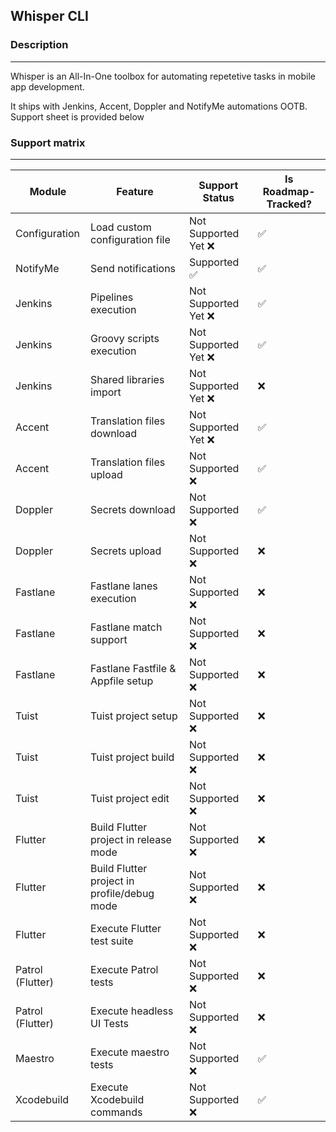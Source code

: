 ## Whisper CLI

### Description
---

Whisper is an All-In-One toolbox for automating repetetive tasks in mobile app development.

It ships with Jenkins, Accent, Doppler and NotifyMe automations OOTB.
Support sheet is provided below

### Support matrix
---

| Module | Feature | Support Status | Is Roadmap-Tracked? |
|---|---|---|---|
| Configuration | Load custom configuration file | Not Supported Yet ❌ | ✅ |
| NotifyMe | Send notifications | Supported ✅ | ✅ |
| Jenkins | Pipelines execution | Not Supported Yet ❌ | ✅ |
| Jenkins | Groovy scripts execution | Not Supported Yet ❌ | ✅ |
| Jenkins  | Shared libraries import | Not Supported Yet ❌ | ❌ |
| Accent | Translation files download | Not Supported Yet ❌ | ✅ |
| Accent | Translation files upload | Not Supported ❌ | ✅ |
| Doppler | Secrets download | Not Supported ❌ | ✅ |
| Doppler | Secrets upload | Not Supported ❌ | ❌ |
| Fastlane | Fastlane lanes execution | Not Supported ❌ | ❌ |
| Fastlane | Fastlane match support | Not Supported ❌ | ❌ |
| Fastlane | Fastlane Fastfile & Appfile setup | Not Supported ❌ | ❌ |
| Tuist | Tuist project setup | Not Supported ❌ | ❌ |
| Tuist | Tuist project build  | Not Supported ❌ | ❌ |
| Tuist | Tuist project edit | Not Supported ❌ | ❌ |
| Flutter | Build Flutter project in release mode | Not Supported ❌ | ❌ |
| Flutter | Build Flutter project in profile/debug mode | Not Supported ❌ | ❌ |
| Flutter | Execute Flutter test suite | Not Supported ❌ | ❌ |
| Patrol (Flutter) | Execute Patrol tests | Not Supported ❌ | ❌ |
| Patrol (Flutter) | Execute headless UI Tests | Not Supported ❌ | ❌ |
| Maestro | Execute maestro tests | Not Supported ❌ | ✅ |
| Xcodebuild | Execute Xcodebuild commands | Not Supported ❌ | ✅ |
